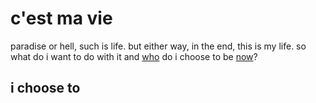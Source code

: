 # c'est ma vie
paradise or hell, such is life.
but either way, in the end, this is my life.
so what do i want to do with it and [who](./play-to-win-or-don't-play-at-all) do i choose to be [now](no-time-for-caution)?

## i choose to